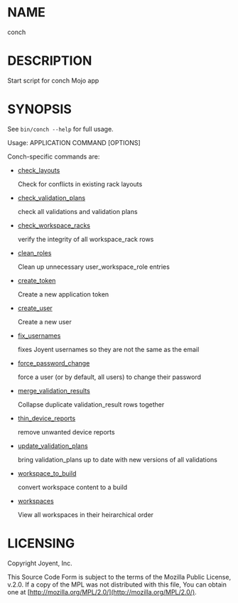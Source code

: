 # NAME

conch

# DESCRIPTION

Start script for conch Mojo app

# SYNOPSIS

See `bin/conch --help` for full usage.

Usage: APPLICATION COMMAND \[OPTIONS\]

Conch-specific commands are:

- [check\_layouts](../modules/Conch%3A%3ACommand%3A%3Acheck_layouts)

    Check for conflicts in existing rack layouts

- [check\_validation\_plans](../modules/Conch%3A%3ACommand%3A%3Acheck_validation_plans)

    check all validations and validation plans

- [check\_workspace\_racks](../modules/Conch%3A%3ACommand%3A%3Acheck_workspace_racks)

    verify the integrity of all workspace\_rack rows

- [clean\_roles](../modules/Conch%3A%3ACommand%3A%3Aclean_roles)

    Clean up unnecessary user\_workspace\_role entries

- [create\_token](../modules/Conch%3A%3ACommand%3A%3Acreate_token)

    Create a new application token

- [create\_user](../modules/Conch%3A%3ACommand%3A%3Acreate_user)

    Create a new user

- [fix\_usernames](../modules/Conch%3A%3ACommand%3A%3Afix_usernames)

    fixes Joyent usernames so they are not the same as the email

- [force\_password\_change](../modules/Conch%3A%3ACommand%3A%3Aforce_password_change)

    force a user (or by default, all users) to change their password

- [merge\_validation\_results](../modules/Conch%3A%3ACommand%3A%3Amerge_validation_results)

    Collapse duplicate validation\_result rows together

- [thin\_device\_reports](../modules/Conch%3A%3ACommand%3A%3Athin_device_reports)

    remove unwanted device reports

- [update\_validation\_plans](../modules/Conch%3A%3ACommand%3A%3Aupdate_validation_plans)

    bring validation\_plans up to date with new versions of all validations

- [workspace\_to\_build](../modules/Conch%3A%3ACommand%3A%3Aworkspace_to_build)

    convert workspace content to a build

- [workspaces](../modules/Conch%3A%3ACommand%3A%3Aworkspaces)

    View all workspaces in their heirarchical order

# LICENSING

Copyright Joyent, Inc.

This Source Code Form is subject to the terms of the Mozilla Public License,
v.2.0. If a copy of the MPL was not distributed with this file, You can obtain
one at [http://mozilla.org/MPL/2.0/](http://mozilla.org/MPL/2.0/).
